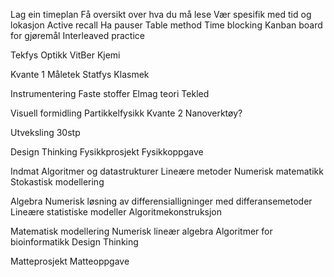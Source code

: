 Lag ein timeplan
Få oversikt over hva du må lese
Vær spesifik med tid og lokasjon
Active recall
Ha pauser
Table method
Time blocking
Kanban board for gjøremål
Interleaved practice


Tekfys
Optikk
VitBer
Kjemi

Kvante 1
Måletek
Statfys
Klasmek

Instrumentering
Faste stoffer
Elmag teori
Tekled

Visuell formidling
Partikkelfysikk
Kvante 2
Nanoverktøy?

Utveksling 30stp

Design Thinking
Fysikkprosjekt
Fysikkoppgave

Indmat
Algoritmer og datastrukturer
Lineære metoder
Numerisk matematikk
Stokastisk modellering

Algebra
Numerisk løsning av differensialligninger med differansemetoder
Lineære statistiske modeller
Algoritmekonstruksjon

Matematisk modellering
Numerisk lineær algebra
Algoritmer for bioinformatikk
Design Thinking

Matteprosjekt
Matteoppgave